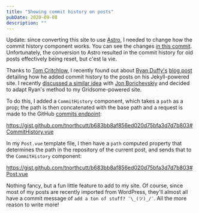 ```yaml
---
title: "Showing commit history on posts"
pubDate: 2020-09-08
description: ""
---
```


Update: since converting this site to use [Astro](https://astro.build), I needed to change how the commit history component works. You can see the changes [in this commit](https://github.com/tnorthcutt/travisnorthcutt.com/commit/64b31ad39bf5e1fa19f6a83e67049b83d53d8656). Unfortunately, the conversion to Astro resulted in the commit history for old posts effectively being reset, but c'est la vie.

Thanks to [Tom Critchlow](https://twitter.com/tomcritchlow/status/1303186638978326528), I recently found out about [Ryan Duffy's](https://twitter.com/theryanjduffy) [blog post](https://ryanjduffy.github.io/blog/2016/01/08/including-git-history-in-a-jekyll-post.html) detailing how he added commit history to the posts on his Jekyll-powered site. I recently [discussed a similar idea](https://twitter.com/tnorthcutt/status/1295548319012278273) with [Jon Borichevskiy](https://twitter.com/jborichevskiy) and decided to adapt Ryan's method to my Gridsome-powered site.

To do this, I added a `CommitHistory` component, which takes a `path` as a prop; the path is then concatenated with the base path and a request is made to the GitHub [commits endpoint](https://developer.github.com/v3/repos/commits/):

https://gist.github.com/tnorthcutt/b683bb8af856ed020d75bfa3d7d7b803#CommitHistory.vue

In my `Post.vue` template file, I then have a `path` computed property that determines the path in the repository of the current post, and sends that to the `CommitHistory` component:

https://gist.github.com/tnorthcutt/b683bb8af856ed020d75bfa3d7d7b803#Post.vue

Nothing fancy, but a fun little feature to add to my site. Of course, since most of my posts are recently imported from WordPress, they'll almost all have a commit message of `add a ton of stuff? ¯\_(ツ)_/¯`. All the more reason to write more!

